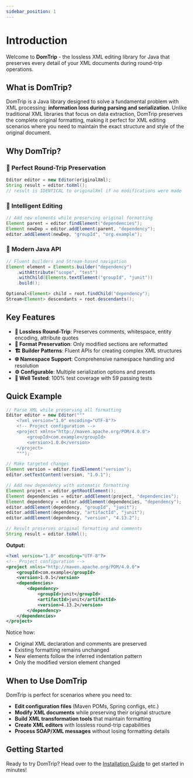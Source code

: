 ```yaml
---
sidebar_position: 1
---
```


# Introduction

Welcome to **DomTrip** - the lossless XML editing library for Java that preserves every detail of your XML documents during round-trip operations.

## What is DomTrip?

DomTrip is a Java library designed to solve a fundamental problem with XML processing: **information loss during parsing and serialization**. Unlike traditional XML libraries that focus on data extraction, DomTrip preserves the complete original formatting, making it perfect for XML editing scenarios where you need to maintain the exact structure and style of the original document.

## Why DomTrip?

### 🎯 **Perfect Round-Trip Preservation**

```java
Editor editor = new Editor(originalXml);
String result = editor.toXml();
// result is IDENTICAL to originalXml if no modifications were made
```

### 🔧 **Intelligent Editing**

```java
// Add new elements while preserving original formatting
Element parent = editor.findElement("dependencies");
Element newDep = editor.addElement(parent, "dependency");
editor.addElement(newDep, "groupId", "org.example");
```

### 🚀 **Modern Java API**

```java
// Fluent builders and Stream-based navigation
Element element = Elements.builder("dependency")
    .withAttribute("scope", "test")
    .withChild(Elements.textElement("groupId", "junit"))
    .build();

Optional<Element> child = root.findChild("dependency");
Stream<Element> descendants = root.descendants();
```

## Key Features

- **🔄 Lossless Round-Trip**: Preserves comments, whitespace, entity encoding, attribute quotes
- **📝 Format Preservation**: Only modified sections are reformatted
- **🏗️ Builder Patterns**: Fluent APIs for creating complex XML structures  
- **🌐 Namespace Support**: Comprehensive namespace handling and resolution
- **⚙️ Configurable**: Multiple serialization options and presets
- **🧪 Well Tested**: 100% test coverage with 59 passing tests

## Quick Example

```java
// Parse XML while preserving all formatting
Editor editor = new Editor("""
    <?xml version="1.0" encoding="UTF-8"?>
    <!-- Project configuration -->
    <project xmlns="http://maven.apache.org/POM/4.0.0">
        <groupId>com.example</groupId>
        <version>1.0.0</version>
    </project>
    """);

// Make targeted changes
Element version = editor.findElement("version");
editor.setTextContent(version, "1.0.1");

// Add new dependency with automatic formatting
Element project = editor.getRootElement();
Element dependencies = editor.addElement(project, "dependencies");
Element dependency = editor.addElement(dependencies, "dependency");
editor.addElement(dependency, "groupId", "junit");
editor.addElement(dependency, "artifactId", "junit");
editor.addElement(dependency, "version", "4.13.2");

// Result preserves original formatting and comments
String result = editor.toXml();
```

**Output:**
```xml
<?xml version="1.0" encoding="UTF-8"?>
<!-- Project configuration -->
<project xmlns="http://maven.apache.org/POM/4.0.0">
    <groupId>com.example</groupId>
    <version>1.0.1</version>
    <dependencies>
        <dependency>
            <groupId>junit</groupId>
            <artifactId>junit</artifactId>
            <version>4.13.2</version>
        </dependency>
    </dependencies>
</project>
```

Notice how:
- Original XML declaration and comments are preserved
- Existing formatting remains unchanged
- New elements follow the inferred indentation pattern
- Only the modified version element changed

## When to Use DomTrip

DomTrip is perfect for scenarios where you need to:

- **Edit configuration files** (Maven POMs, Spring configs, etc.)
- **Modify XML documents** while preserving their original structure
- **Build XML transformation tools** that maintain formatting
- **Create XML editors** with lossless round-trip capabilities
- **Process SOAP/XML messages** without losing formatting details

## Getting Started

Ready to try DomTrip? Head over to the [Installation Guide](getting-started/installation) to get started in minutes!
